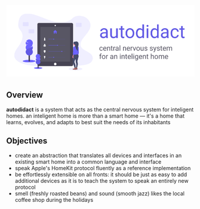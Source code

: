 # ![autodidact](.github/COVER.png)

## Overview

**autodidact** is a system that acts as the central nervous system for inteligent homes. an inteligent home is more than a smart home — it's a home that learns, evolves, and adapts to best suit the needs of its inhabitants

## Objectives

- create an abstraction that translates all devices and interfaces in an existing smart home into a common language and interface
- speak Apple's HomeKit protocol fluently as a reference implementation
- be effortlessly extensible on all fronts: it should be just as easy to add additional devices as it is to teach the system to speak an entirely new protocol
- smell (freshly roasted beans) and sound (smooth jazz) likes the local coffee shop during the holidays
